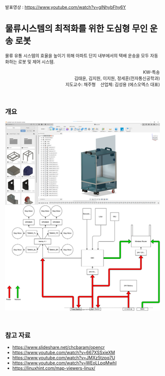 발표영상 : https://www.youtube.com/watch?v=glNhybFhy6Y

# 물류시스템의 최적화를 위한 도심형 무인 운송 로봇

물류 유통 시스템의 효율을 높이기 위해 아파트 단지 내부에서의 택배 운송을 모두 자동화하는 로봇 및 제어 시스템.

<div align="right">
KW-특송
</div>
<div align="right">
김태윤, 김지원, 이지원, 정세훈(전자통신공학과)
</div>
<div align="right">
지도교수: 채주형&nbsp;&nbsp;&nbsp;&nbsp;산업체: 김성용 (에스오엑스 대표)
</div>
<br>


<br>

## 개요



![Full Design](doc/Ver1.0/3D_Design.png)
![Full Design](doc/Ver2.0/Structure.drawio.svg)





<br>

## 참고 자료
- https://www.slideshare.net/chcbaram/opencr
- https://www.youtube.com/watch?v=667XSSxieXM
- https://www.youtube.com/watch?v=JMXz5tzpq7U
- https://www.youtube.com/watch?v=WEoLLpqMwhI
- https://linuxhint.com/map-viewers-linux/



